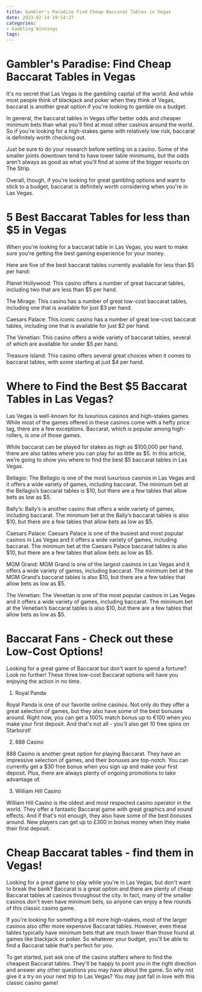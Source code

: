 ```yaml
---
title: Gambler's Paradise Find Cheap Baccarat Tables in Vegas 
date: 2023-02-14 19:14:27
categories:
- Gambling Winnings
tags:
---
```



#  Gambler's Paradise: Find Cheap Baccarat Tables in Vegas 

It's no secret that Las Vegas is the gambling capital of the world. And while most people think of blackjack and poker when they think of Vegas, baccarat is another great option if you're looking to gamble on a budget.

In general, the baccarat tables in Vegas offer better odds and cheaper minimum bets than what you'll find at most other casinos around the world. So if you're looking for a high-stakes game with relatively low risk, baccarat is definitely worth checking out.

Just be sure to do your research before settling on a casino. Some of the smaller joints downtown tend to have lower table minimums, but the odds aren't always as good as what you'll find at some of the bigger resorts on The Strip.

Overall, though, if you're looking for great gambling options and want to stick to a budget, baccarat is definitely worth considering when you're in Las Vegas.

#  5 Best Baccarat Tables for less than $5 in Vegas 

When you're looking for a baccarat table in Las Vegas, you want to make sure you're getting the best gaming experience for your money. 

Here are five of the best baccarat tables currently available for less than $5 per hand: 

Planet Hollywood: This casino offers a number of great baccarat tables, including two that are less than $5 per hand. 

The Mirage: This casino has a number of great low-cost baccarat tables, including one that is available for just $3 per hand. 

Caesars Palace: This iconic casino has a number of great low-cost baccarat tables, including one that is available for just $2 per hand. 

The Venetian: This casino offers a wide variety of baccarat tables, several of which are available for under $5 per hand. 

Treasure Island: This casino offers several great choices when it comes to baccarat tables, with some starting at just $4 per hand.

#  Where to Find the Best $5 Baccarat Tables in Las Vegas? 

Las Vegas is well-known for its luxurious casinos and high-stakes games. While most of the games offered in these casinos come with a hefty price tag, there are a few exceptions. Baccarat, which is popular among high-rollers, is one of those games. 

While baccarat can be played for stakes as high as $100,000 per hand, there are also tables where you can play for as little as $5. In this article, we’re going to show you where to find the best $5 baccarat tables in Las Vegas. 

Bellagio: The Bellagio is one of the most luxurious casinos in Las Vegas and it offers a wide variety of games, including baccarat. The minimum bet at the Bellagio’s baccarat tables is $10, but there are a few tables that allow bets as low as $5. 

Bally’s: Bally’s is another casino that offers a wide variety of games, including baccarat. The minimum bet at the Bally’s baccarat tables is also $10, but there are a few tables that allow bets as low as $5. 

Caesars Palace: Caesars Palace is one of the busiest and most popular casinos in Las Vegas and it offers a wide variety of games, including baccarat. The minimum bet at the Caesars Palace baccarat tables is also $10, but there are a few tables that allow bets as low as $5. 

MGM Grand: MGM Grand is one of the largest casinos in Las Vegas and it offers a wide variety of games, including baccarat. The minimum bet at the MGM Grand’s baccarat tables is also $10, but there are a few tables that allow bets as low as $5. 

The Venetian: The Venetian is one of the most popular casinos in Las Vegas and it offers a wide variety of games, including baccarat. The minimum bet at the Venetian’s baccarat tables is also $10, but there are a few tables that allow bets as low as $5.

#  Baccarat Fans - Check out these Low-Cost Options! 

Looking for a great game of Baccarat but don't want to spend a fortune? Look no further! These three low-cost Baccarat options will have you enjoying the action in no time.

1) Royal Panda

Royal Panda is one of our favorite online casinos. Not only do they offer a great selection of games, but they also have some of the best bonuses around. Right now, you can get a 100% match bonus up to €100 when you make your first deposit. And that's not all - you'll also get 10 free spins on Starburst!

2) 888 Casino

888 Casino is another great option for playing Baccarat. They have an impressive selection of games, and their bonuses are top-notch. You can currently get a $30 free bonus when you sign up and make your first deposit. Plus, there are always plenty of ongoing promotions to take advantage of.

3) William Hill Casino

William Hill Casino is the oldest and most respected casino operator in the world. They offer a fantastic Baccarat game with great graphics and sound effects. And if that's not enough, they also have some of the best bonuses around. New players can get up to £300 in bonus money when they make their first deposit.

#  Cheap Baccarat tables - find them in Vegas!

Looking for a great game to play while you're in Las Vegas, but don't want to break the bank? Baccarat is a great option and there are plenty of cheap Baccarat tables at casinos throughout the city. In fact, many of the smaller casinos don't even have minimum bets, so anyone can enjoy a few rounds of this classic casino game.

If you're looking for something a bit more high-stakes, most of the larger casinos also offer more expensive Baccarat tables. However, even these tables typically have minimum bets that are much lower than those found at games like blackjack or poker. So whatever your budget, you'll be able to find a Baccarat table that's perfect for you.

To get started, just ask one of the casino staffers where to find the cheapest Baccarat tables. They'll be happy to point you in the right direction and answer any other questions you may have about the game. So why not give it a try on your next trip to Las Vegas? You may just fall in love with this classic casino game!